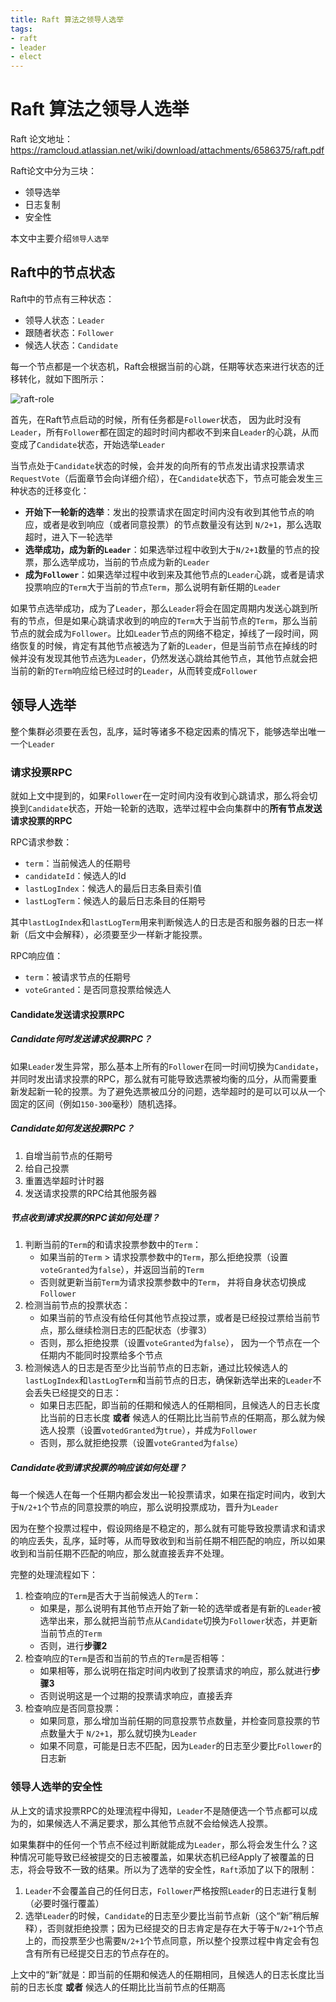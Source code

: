 ```yaml
---
title: Raft 算法之领导人选举
tags:
- raft
- leader
- elect
---
```


# Raft 算法之领导人选举

Raft 论文地址：https://ramcloud.atlassian.net/wiki/download/attachments/6586375/raft.pdf

Raft论文中分为三块：

- 领导选举
- 日志复制
- 安全性

本文中主要介绍`领导人选举`

## Raft中的节点状态

Raft中的节点有三种状态：

- 领导人状态：`Leader`
- 跟随者状态：`Follower`
- 候选人状态：`Candidate`

每一个节点都是一个状态机，Raft会根据当前的心跳，任期等状态来进行状态的迁移转化，就如下图所示：

![raft-role](raft-role.png)

首先，在Raft节点启动的时候，所有任务都是`Follower`状态， 因为此时没有`Leader`，所有`Follower`都在固定的超时时间内都收不到来自`Leader`的心跳，从而变成了`Candidate`状态，开始选举`Leader`

当节点处于`Candidate`状态的时候，会并发的向所有的节点发出请求投票请求`RequestVote`（后面章节会向详细介绍），在`Candidate`状态下，节点可能会发生三种状态的迁移变化：

- **开始下一轮新的选举**：发出的投票请求在固定时间内没有收到其他节点的响应，或者是收到响应（或者同意投票）的节点数量没有达到 `N/2+1`，那么选取超时，进入下一轮选举
- **选举成功，成为新的`Leader`**：如果选举过程中收到大于`N/2+1`数量的节点的投票，那么选举成功，当前的节点成为新的`Leader`
- **成为`Follower`**：如果选举过程中收到来及其他节点的`Leader`心跳，或者是请求投票响应的`Term`大于当前的节点`Term`，那么说明有新任期的`Leader`

如果节点选举成功，成为了`Leader`，那么`Leader`将会在固定周期内发送心跳到所有的节点，但是如果心跳请求收到的响应的`Term`大于当前节点的`Term`，那么当前节点的就会成为`Follower`。比如`Leader`节点的网络不稳定，掉线了一段时间，网络恢复的时候，肯定有其他节点被选为了新的`Leader`，但是当前节点在掉线的时候并没有发现其他节点选为`Leader`，仍然发送心跳给其他节点，其他节点就会把当前的新的`Term`响应给已经过时的`Leader`，从而转变成`Follower`



## 领导人选举

整个集群必须要在丢包，乱序，延时等诸多不稳定因素的情况下，能够选举出唯一一个`Leader`

### 请求投票RPC

就如上文中提到的，如果`Follower`在一定时间内没有收到心跳请求，那么将会切换到`Candidate`状态，开始一轮新的选取，选举过程中会向集群中的**所有节点发送请求投票的RPC**



RPC请求参数：

- `term`：当前候选人的任期号
- `candidateId`：候选人的Id
- `lastLogIndex`：候选人的最后日志条目索引值
- `lastLogTerm`：候选人的最后日志条目的任期号

其中`lastLogIndex`和`lastLogTerm`用来判断候选人的日志是否和服务器的日志一样新（后文中会解释），必须要至少一样新才能投票。

RPC响应值：

- `term`：被请求节点的任期号
- `voteGranted`：是否同意投票给候选人



#### Candidate发送请求投票RPC



##### Candidate何时发送请求投票RPC？

如果`Leader`发生异常，那么基本上所有的`Follower`在同一时间切换为`Candidate`，并同时发出请求投票的RPC，那么就有可能导致选票被均衡的瓜分，从而需要重新发起新一轮的投票。为了避免选票被瓜分的问题，选举超时的是可以可以从一个固定的区间（例如`150-300`毫秒）随机选择。



##### Candidate如何发送投票RPC？

1. 自增当前节点的任期号
2. 给自己投票
3. 重置选举超时计时器
4. 发送请求投票的RPC给其他服务器



##### 节点收到请求投票的RPC该如何处理？

1. 判断当前的`Term`的和请求投票参数中的`Term`：
   - 如果当前的`Term` > 请求投票参数中的`Term`，那么拒绝投票（设置`voteGranted`为`false`），并返回当前的`Term`
   - 否则就更新当前`Term`为请求投票参数中的`Term`， 并将自身状态切换成`Follower`
2. 检测当前节点的投票状态：
   - 如果当前的节点没有给任何其他节点投过票，或者是已经投过票给当前节点，那么继续检测日志的匹配状态（步骤3）
   - 否则，那么拒绝投票（设置`voteGranted`为`false`）， 因为一个节点在一个任期内不能同时投票给多个节点
3. 检测候选人的日志是否至少比当前节点的日志新，通过比较候选人的`lastLogIndex`和`lastLogTerm`和当前节点的日志，确保新选举出来的`Leader`不会丢失已经提交的日志：
   - 如果日志匹配，即当前的任期和候选人的任期相同，且候选人的日志长度比当前的日志长度  **或者**   候选人的任期比比当前节点的任期高，那么就为候选人投票（设置`votedGranted`为`true`），并成为`Follower`
   - 否则，那么就拒绝投票（设置`voteGranted`为`false`）



##### Candidate收到请求投票的响应该如何处理？

每一个候选人在每一个任期内都会发出一轮投票请求，如果在指定时间内，收到大于`N/2+1`个节点的同意投票的响应，那么说明投票成功，晋升为`Leader`

因为在整个投票过程中，假设网络是不稳定的，那么就有可能导致投票请求和请求的响应丢失，乱序，延时等，从而导致收到和当前任期不相匹配的响应，所以如果收到和当前任期不匹配的响应，那么就直接丢弃不处理。

完整的处理流程如下：

1. 检查响应的`Term`是否大于当前候选人的`Term`：
   - 如果是，那么说明有其他节点开始了新一轮的选举或者是有新的`Leader`被选举出来，那么就把当前节点从`Candidate`切换为`Follower`状态，并更新当前节点的`Term`
   - 否则，进行**步骤2**
2. 检查响应的`Term`是否和当前的节点的`Term`是否相等：
   - 如果相等，那么说明在指定时间内收到了投票请求的响应，那么就进行**步骤3**
   - 否则说明这是一个过期的投票请求响应，直接丢弃
3. 检查响应是否同意投票：
   - 如果同意，那么增加当前任期的同意投票节点数量，并检查同意投票的节点数量大于 `N/2+1`，那么就切换为`Leader`
   - 如果不同意，可能是日志不匹配，因为`Leader`的日志至少要比`Follower`的日志新



### 领导人选举的安全性

从上文的请求投票RPC的处理流程中得知，`Leader`不是随便选一个节点都可以成为的，如果候选人不满足要求，那么其他节点就不会给候选人投票。

如果集群中的任何一个节点不经过判断就能成为`Leader`，那么将会发生什么？这种情况可能导致已经被提交的日志被覆盖，如果状态机已经Apply了被覆盖的日志，将会导致不一致的结果。所以为了选举的安全性，`Raft`添加了以下的限制：

1. `Leader`不会覆盖自己的任何日志，`Follower`严格按照`Leader`的日志进行复制（必要时强行覆盖）
2. 选举`Leader`的时候，`Candidate`的日志至少要比当前节点新（这个“新”稍后解释），否则就拒绝投票；因为已经提交的日志肯定是存在大于等于`N/2+1`个节点上的，而投票至少也需要`N/2+1`个节点同意，所以整个投票过程中肯定会有包含有所有已经提交日志的节点存在的。

上文中的“新”就是：即当前的任期和候选人的任期相同，且候选人的日志长度比当前的日志长度  **或者**   候选人的任期比比当前节点的任期高

